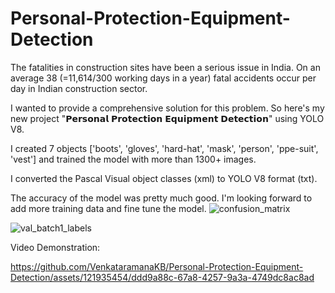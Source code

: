 # Personal-Protection-Equipment-Detection

The fatalities in construction sites have been a serious issue in India. On an average 38 (=11,614/300 working days in a year) fatal accidents occur per day in Indian construction sector.

I wanted to provide a comprehensive solution for this problem. So here's my new project "𝗣𝗲𝗿𝘀𝗼𝗻𝗮𝗹 𝗣𝗿𝗼𝘁𝗲𝗰𝘁𝗶𝗼𝗻 𝗘𝗾𝘂𝗶𝗽𝗺𝗲𝗻𝘁 𝗗𝗲𝘁𝗲𝗰𝘁𝗶𝗼𝗻" using YOLO V8.

I created 7 objects ['boots', 'gloves', 'hard-hat', 'mask', 'person', 'ppe-suit', 'vest'] and trained the model with more than 1300+ images.

I converted the Pascal Visual object classes (xml) to YOLO V8 format (txt).

The accuracy of the model was pretty much good. I'm looking forward to add more training data and fine tune the model.
![confusion_matrix](https://github.com/VenkataramanaKB/Personal-Protection-Equipment-Detection/assets/121935454/c5b322c3-914e-4915-806f-6188d8fea82e)

![val_batch1_labels](https://github.com/VenkataramanaKB/Personal-Protection-Equipment-Detection/assets/121935454/ec3e25a7-3ac3-4a94-8309-fbf213497c88)

Video Demonstration:




https://github.com/VenkataramanaKB/Personal-Protection-Equipment-Detection/assets/121935454/ddd9a88c-67a8-4257-9a3a-4749dc8ac8ad

